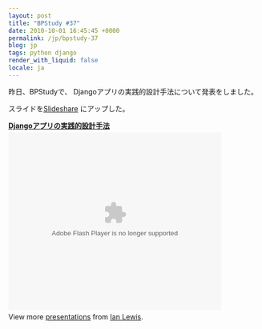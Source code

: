 ```yaml
---
layout: post
title: "BPStudy #37"
date: 2010-10-01 16:45:45 +0000
permalink: /jp/bpstudy-37
blog: jp
tags: python django
render_with_liquid: false
locale: ja
---
```


<p>昨日、BPStudyで、 Djangoアプリの実践的設計手法について発表をしました。</p>

<p>スライドを<a href="http://www.slideshare.net/">Slideshare</a> にアップした。</p>

<div style="width:425px" id="__ss_5324101"><strong style="display:block;margin:12px 0 4px"><a href="http://www.slideshare.net/IanMLewis/django-5324101" title="Djangoアプリの実践的設計手法">Djangoアプリの実践的設計手法</a></strong><object id="__sse5324101" width="425" height="355"><param name="movie" value="http://static.slidesharecdn.com/swf/ssplayer2.swf?doc=bpstudy37djangojanightshort-100930092825-phpapp02&stripped_title=django-5324101&userName=IanMLewis" /><param name="allowFullScreen" value="true"/><param name="allowScriptAccess" value="always"/><embed name="__sse5324101" src="http://static.slidesharecdn.com/swf/ssplayer2.swf?doc=bpstudy37djangojanightshort-100930092825-phpapp02&stripped_title=django-5324101&userName=IanMLewis" type="application/x-shockwave-flash" allowscriptaccess="always" allowfullscreen="true" width="425" height="355"></embed></object><div style="padding:5px 0 12px">View more <a href="http://www.slideshare.net/">presentations</a> from <a href="http://www.slideshare.net/IanMLewis">Ian Lewis</a>.</div></div>
